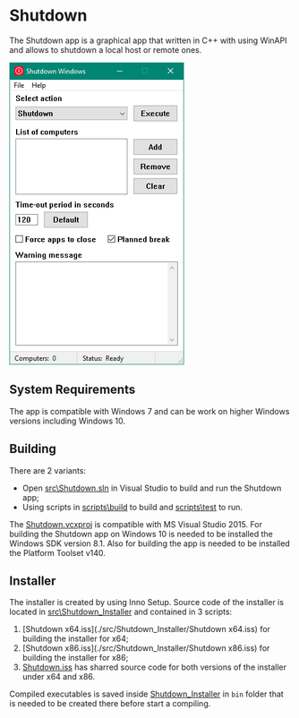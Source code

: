 # Shutdown
The Shutdown app is a graphical app that written in C++ with using WinAPI and allows to shutdown a local host or remote ones.

![Shutdow Screenshot](doc/Screenshots/ShutdownScreenshot.png)

## System Requirements
The app is compatible with Windows 7 and can be work on higher Windows versions including Windows 10.

## Building
There are 2 variants:
- Open [src\Shutdown.sln](./src/Shutdown.sln) in Visual Studio to build and run the Shutdown app;
- Using scripts in [scripts\build](./scripts/build/) to build and [scripts\test](./scripts/test/) to run.

The [Shutdown.vcxproj](./src/Shutdown/Shutdown.vcxproj) is compatible with MS Visual Studio 2015. For building the Shutdown app on Windows 10 is needed to be installed the Windows SDK version 8.1. Also for building the app is needed to be installed the Platform Toolset v140.

## Installer
The installer is created by using Inno Setup. Source code of the installer is located in [src\Shutdown_Installer](./src/Shutdown_Installer) and contained in 3 scripts:
1. [Shutdown x64.iss](./src/Shutdown_Installer/Shutdown x64.iss) for building the installer for x64;
2. [Shutdown x86.iss](./src/Shutdown_Installer/Shutdown x86.iss) for building the installer for x86;
3. [Shutdown.iss](./src/Shutdown_Installer/Shutdown.iss) has sharred source code for both versions of the installer under x64 and x86.

Compiled executables is saved inside [Shutdown_Installer](./src/Shutdown_Installer) in `bin` folder that is needed to be created there before start a compiling.
